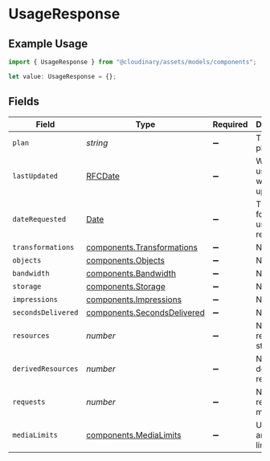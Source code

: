 # UsageResponse

## Example Usage

```typescript
import { UsageResponse } from "@cloudinary/assets/models/components";

let value: UsageResponse = {};
```

## Fields

| Field                                                                                         | Type                                                                                          | Required                                                                                      | Description                                                                                   |
| --------------------------------------------------------------------------------------------- | --------------------------------------------------------------------------------------------- | --------------------------------------------------------------------------------------------- | --------------------------------------------------------------------------------------------- |
| `plan`                                                                                        | *string*                                                                                      | :heavy_minus_sign:                                                                            | The current plan name                                                                         |
| `lastUpdated`                                                                                 | [RFCDate](../../types/rfcdate.md)                                                             | :heavy_minus_sign:                                                                            | When the usage data was last updated                                                          |
| `dateRequested`                                                                               | [Date](https://developer.mozilla.org/en-US/docs/Web/JavaScript/Reference/Global_Objects/Date) | :heavy_minus_sign:                                                                            | The date for which usage was requested                                                        |
| `transformations`                                                                             | [components.Transformations](../../models/components/transformations.md)                      | :heavy_minus_sign:                                                                            | N/A                                                                                           |
| `objects`                                                                                     | [components.Objects](../../models/components/objects.md)                                      | :heavy_minus_sign:                                                                            | N/A                                                                                           |
| `bandwidth`                                                                                   | [components.Bandwidth](../../models/components/bandwidth.md)                                  | :heavy_minus_sign:                                                                            | N/A                                                                                           |
| `storage`                                                                                     | [components.Storage](../../models/components/storage.md)                                      | :heavy_minus_sign:                                                                            | N/A                                                                                           |
| `impressions`                                                                                 | [components.Impressions](../../models/components/impressions.md)                              | :heavy_minus_sign:                                                                            | N/A                                                                                           |
| `secondsDelivered`                                                                            | [components.SecondsDelivered](../../models/components/secondsdelivered.md)                    | :heavy_minus_sign:                                                                            | N/A                                                                                           |
| `resources`                                                                                   | *number*                                                                                      | :heavy_minus_sign:                                                                            | Number of resources stored                                                                    |
| `derivedResources`                                                                            | *number*                                                                                      | :heavy_minus_sign:                                                                            | Number of derived resources                                                                   |
| `requests`                                                                                    | *number*                                                                                      | :heavy_minus_sign:                                                                            | Number of requests made                                                                       |
| `mediaLimits`                                                                                 | [components.MediaLimits](../../models/components/medialimits.md)                              | :heavy_minus_sign:                                                                            | Upload size and pixel limits                                                                  |